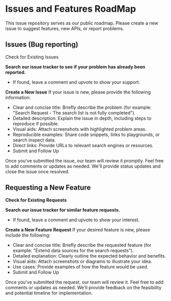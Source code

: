 # Issues and Features RoadMap
This issue repository serves as our public roadmap. Please create a new issue to suggest features, new APIs, or report problems. 

## Issues (Bug reporting)
Check for Existing Issues

**Search our issue tracker to see if your problem has already been reported.**
+ If found, leave a comment and upvote to show your support.

**Create a New Issue**
If your issue is new, please provide the following information:

+ Clear and concise title: Briefly describe the problem (for example: "Search Request - The search list is not fully completed").
+ Detailed description: Explain the issue in depth, including steps to reproduce if possible.
+ Visual aids: Attach screenshots with highlighted problem areas.
+ Reproducible examples: Share code snippets, links to playgrounds, or search inspect data.
+ Direct links: Provide URLs to relevant search engines or resources.
+ Submit and Follow Up

Once you've submitted the issue, our team will review it promptly.
Feel free to add comments or updates as needed.
We'll provide status updates and close the issue once resolved.

## Requesting a New Feature
**Check for Existing Requests**

**Search our issue tracker for similar feature requests.**
+ If found, leave a comment and upvote to show your interest.

**Create a New Feature Request**
If your desired feature is new, please include the following:

+ Clear and concise title: Briefly describe the requested feature (for example: "Extend data sources for the search requests").
+ Detailed explanation: Clearly outline the expected behavior and benefits.
+ Visual aids: Attach screenshots or diagrams to illustrate your idea.
+ Use cases: Provide examples of how the feature would be used.
+ Submit and Follow Up

Once you've submitted the request, our team will review it.
Feel free to add comments or updates as needed.
We'll provide feedback on the feasibility and potential timeline for implementation.

